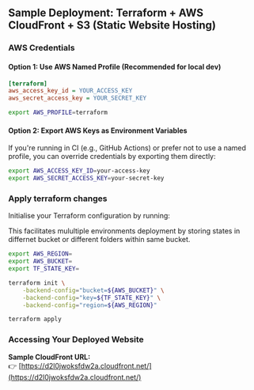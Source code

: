 
## Sample Deployment: Terraform + AWS CloudFront + S3 (Static Website Hosting)


### AWS Credentials

#### Option 1: Use AWS Named Profile (Recommended for local dev)

```ini
[terraform]
aws_access_key_id = YOUR_ACCESS_KEY
aws_secret_access_key = YOUR_SECRET_KEY
```

```bash
export AWS_PROFILE=terraform
```

#### Option 2: Export AWS Keys as Environment Variables

If you're running in CI (e.g., GitHub Actions) or prefer not to use a named profile, you can override credentials by exporting them directly:

```bash
export AWS_ACCESS_KEY_ID=your-access-key
export AWS_SECRET_ACCESS_KEY=your-secret-key
```



### Apply terraform changes

Initialise your Terraform configuration by running:

This facilitates mulultiple environments deployment by storing states in differnet bucket or different folders within same bucket.

```bash
export AWS_REGION=
export AWS_BUCKET=
export TF_STATE_KEY=
```

```bash
terraform init \
    -backend-config="bucket=${AWS_BUCKET}" \
    -backend-config="key=${TF_STATE_KEY}" \
    -backend-config="region=${AWS_REGION}"
```

```bash
terraform apply
```


### Accessing Your Deployed Website

**Sample CloudFront URL:**  
👉 [https://d2l0jwoksfdw2a.cloudfront.net/](https://d2l0jwoksfdw2a.cloudfront.net/)


